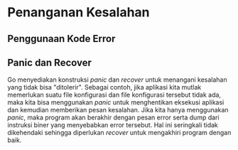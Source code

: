 # Penanganan Kesalahan

## Penggunaan Kode Error


## Panic dan Recover 

Go menyediakan konstruksi *panic* dan *recover* untuk menangani kesalahan yang tidak bisa "ditolerir". Sebagai contoh, jika aplikasi kita mutlak memerlukan suatu file konfigurasi dan file konfigurasi tersebut tidak ada, maka kita bisa menggunakan *panic* untuk menghentikan eksekusi aplikasi dan kemudian memberikan pesan kesalahan. Jika kita hanya menggunakan *panic*, maka program akan berakhir dengan pesan error serta dump dari instruksi biner yang menyebabkan error tersebut. Hal ini seringkali tidak dikehendaki sehingga diperlukan *recover* untuk mengakhiri program dengan baik.



